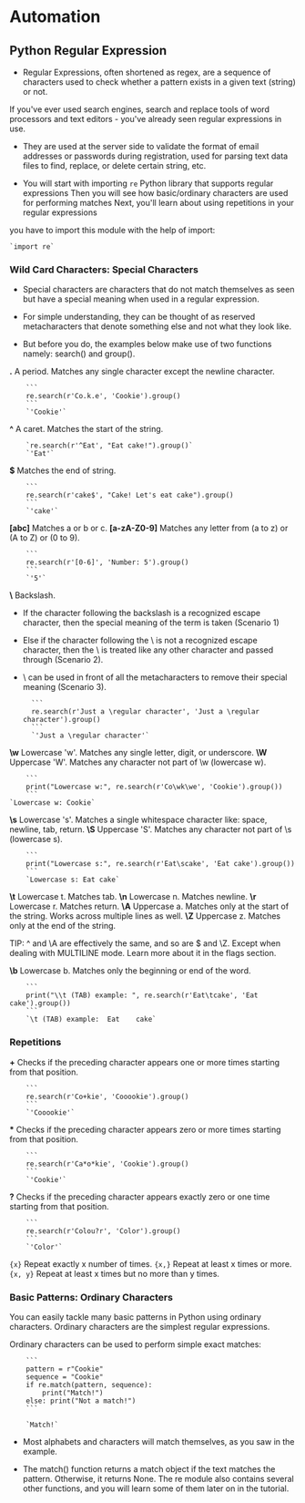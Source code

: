 # Automation

## Python Regular Expression

- Regular Expressions, often shortened as regex, are a sequence of characters used to check whether a pattern exists in a given text (string) or not. 

If you've ever used search engines, search and replace tools of word processors and text editors - you've already seen regular expressions in use.

- They are used at the server side to validate the format of email addresses or passwords during registration, used for parsing text data files to find, replace, or delete certain string, etc.

- You will start with importing `re` Python library that supports regular expressions
Then you will see how basic/ordinary characters are used for performing matches
Next, you'll learn about using repetitions in your regular expressions

you have to import this module with the help of import:

    `import re`


### Wild Card Characters: Special Characters
- Special characters are characters that do not match themselves as seen but have a special meaning when used in a regular expression.

- For simple understanding, they can be thought of as reserved metacharacters that denote something else and not what they look like.

- But before you do, the examples below make use of two functions namely: search() and group().

**.** A period. Matches any single character except the newline character.

        ```
        re.search(r'Co.k.e', 'Cookie').group()
        ```
        `'Cookie'`

**^** A caret. Matches the start of the string.

        `re.search(r'^Eat', "Eat cake!").group()`
        `'Eat'`

**$** Matches the end of string.

        ```
        re.search(r'cake$', "Cake! Let's eat cake").group()
        ```
        `'cake'`

**\[abc\]** Matches a or b or c.
**\[a-zA-Z0-9\]** Matches any letter from (a to z) or (A to Z) or (0 to 9).

        ```
        re.search(r'[0-6]', 'Number: 5').group()
        ```
        `'5'`

**\\** Backslash.

- If the character following the backslash is a recognized escape character, then the special meaning of the term is taken (Scenario 1)
- Else if the character following the \ is not a recognized escape character, then the \ is treated like any other character and passed through (Scenario 2).
- \ can be used in front of all the metacharacters to remove their special meaning (Scenario 3).

        ```
        re.search(r'Just a \regular character', 'Just a \regular character').group()
        ```
        `'Just a \regular character'`

**\w** Lowercase 'w'. Matches any single letter, digit, or underscore.
**\W** Uppercase 'W'. Matches any character not part of \w (lowercase w).

        ```
        print("Lowercase w:", re.search(r'Co\wk\we', 'Cookie').group())
        ```
    `Lowercase w: Cookie`

**\s** Lowercase 's'. Matches a single whitespace character like: space, newline, tab, return.
**\S** Uppercase 'S'. Matches any character not part of \s (lowercase s).

        ```
        print("Lowercase s:", re.search(r'Eat\scake', 'Eat cake').group())
        ```
        `Lowercase s: Eat cake`

**\t** Lowercase t. Matches tab.
**\n** Lowercase n. Matches newline.
**\r** Lowercase r. Matches return.
**\A** Uppercase a. Matches only at the start of the string. Works across multiple lines as well.
**\Z** Uppercase z. Matches only at the end of the string.

TIP: ^ and \A are effectively the same, and so are $ and \Z. Except when dealing with MULTILINE mode. Learn more about it in the flags section.

**\b** Lowercase b. Matches only the beginning or end of the word.

        ```
        print("\\t (TAB) example: ", re.search(r'Eat\tcake', 'Eat    cake').group())
        ```
        `\t (TAB) example:  Eat    cake`

### Repetitions

**\+** Checks if the preceding character appears one or more times starting from that position.

        ```
        re.search(r'Co+kie', 'Cooookie').group()
        ```
        `'Cooookie'`

**\*** Checks if the preceding character appears zero or more times starting from that position.

        ```
        re.search(r'Ca*o*kie', 'Cookie').group()
        ```
        `'Cookie'`

**?** Checks if the preceding character appears exactly zero or one time starting from that position.

        ```
        re.search(r'Colou?r', 'Color').group()
        ```
        `'Color'`

`{x}` Repeat exactly x number of times.
`{x,}` Repeat at least x times or more.
`{x, y}` Repeat at least x times but no more than y times.

### Basic Patterns: Ordinary Characters

You can easily tackle many basic patterns in Python using ordinary characters. Ordinary characters are the simplest regular expressions.

Ordinary characters can be used to perform simple exact matches:

        ```
        pattern = r"Cookie"
        sequence = "Cookie"
        if re.match(pattern, sequence):
            print("Match!")
        else: print("Not a match!")
        ```

        `Match!`

- Most alphabets and characters will match themselves, as you saw in the example.

- The match() function returns a match object if the text matches the pattern. Otherwise, it returns None. The re module also contains several other functions, and you will learn some of them later on in the tutorial.
